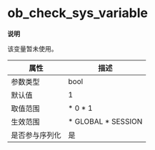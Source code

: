 ob_check_sys_variable 
==========================================


**说明**



该变量暂未使用。


| **属性**  |                                                   **描述**                                                   |
|---------|------------------------------------------------------------------------------------------------------------|
| 参数类型    | bool                                                                                                       |
| 默认值     | 1                                                                                                          |
| 取值范围    | * 0   * 1               |
| 生效范围    | * GLOBAL   * SESSION    |
| 是否参与序列化 | 是                                                                                                          |



